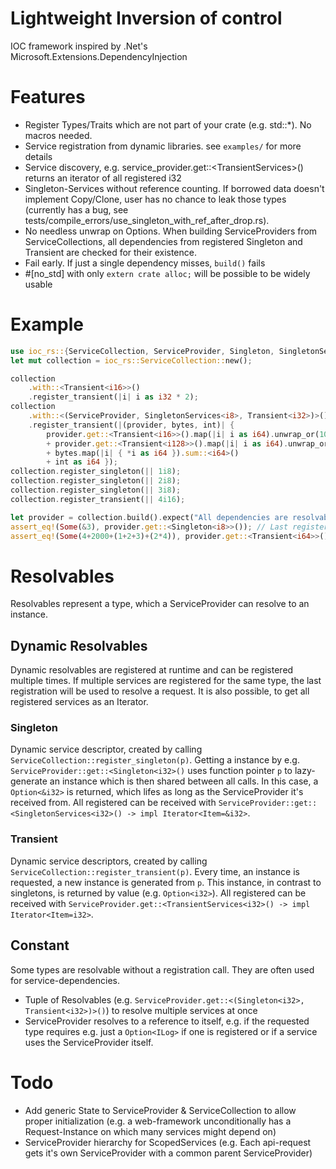 # Lightweight Inversion of control
IOC framework inspired by .Net's Microsoft.Extensions.DependencyInjection

# Features
- Register Types/Traits which are not part of your crate (e.g. std::*). No macros needed.
- Service registration from dynamic libraries. see `examples/` for more details
- Service discovery, e.g. service_provider.get::<TransientServices<i32>>() returns an iterator of all registered i32
- Singleton-Services without reference counting. If borrowed data doesn't implement Copy/Clone, user has no chance to leak those types (currently has a bug, see tests/compile_errors/use_singleton_with_ref_after_drop.rs).
- No needless unwrap on Options<T>. When building ServiceProviders from ServiceCollections, all dependencies from registered Singleton<T> and Transient<T> are checked for their existence. 
- Fail early. If just a single dependency misses, `build()` fails
- #[no_std] with only `extern crate alloc;` will be possible to be widely usable

# Example
```rust
use ioc_rs::{ServiceCollection, ServiceProvider, Singleton, SingletonServices, Transient};
let mut collection = ioc_rs::ServiceCollection::new();

collection
    .with::<Transient<i16>>()
    .register_transient(|i| i as i32 * 2);
collection
    .with::<(ServiceProvider, SingletonServices<i8>, Transient<i32>)>()
    .register_transient(|(provider, bytes, int)| {
        provider.get::<Transient<i16>>().map(|i| i as i64).unwrap_or(1000) // Optional Dependency, fallback not used
        + provider.get::<Transient<i128>>().map(|i| i as i64).unwrap_or(2000) // Optional Dependency, fallback
        + bytes.map(|i| { *i as i64 }).sum::<i64>()
        + int as i64 });
collection.register_singleton(|| 1i8);
collection.register_singleton(|| 2i8);
collection.register_singleton(|| 3i8);
collection.register_transient(|| 4i16);

let provider = collection.build().expect("All dependencies are resolvable");
assert_eq!(Some(&3), provider.get::<Singleton<i8>>()); // Last registered i8
assert_eq!(Some(4+2000+(1+2+3)+(2*4)), provider.get::<Transient<i64>>()); // composed i64
```

# Resolvables
Resolvables represent a type, which a ServiceProvider can resolve to an instance. 

## Dynamic Resolvables
Dynamic resolvables are registered at runtime and can be registered multiple times. If multiple services are registered for the same type, the last registration will be used to resolve a request. It is also possible, to get all registered services as an Iterator.

### Singleton
Dynamic service descriptor, created by calling `ServiceCollection::register_singleton(p)`. Getting a instance by e.g. `ServiceProvider::get::<Singleton<i32>()` uses function pointer `p` to lazy-generate an instance which is then shared between all calls. In this case, a `Option<&i32>` is returned, which lifes as long as the ServiceProvider it's received from. All registered can be received with `ServiceProvider::get::<SingletonServices<i32>() -> impl Iterator<Item=&i32>`.

### Transient
Dynamic service descriptors, created by calling `ServiceCollection::register_transient(p)`. Every time, an instance is requested, a new instance is generated from `p`. This instance, in contrast to singletons, is returned by value (e.g. `Option<i32>`). All registered can be received with `ServiceProvider.get::<TransientServices<i32>() -> impl Iterator<Item=i32>`.

## Constant
Some types are resolvable without a registration call. They are often used for service-dependencies.
 - Tuple of Resolvables (e.g. `ServiceProvider.get::<(Singleton<i32>, Transient<i32>)>()`) to resolve multiple services at once
 - ServiceProvider resolves to a reference to itself, e.g. if the requested type requires e.g. just a `Option<ILog>` if one is registered or if a service uses the ServiceProvider itself.

# Todo
- Add generic State to ServiceProvider & ServiceCollection to allow proper initialization 
  (e.g. a web-framework unconditionally has a Request-Instance on which many services might depend on)
- ServiceProvider hierarchy for ScopedServices (e.g. Each api-request gets it's own ServiceProvider with a common parent ServiceProvider)